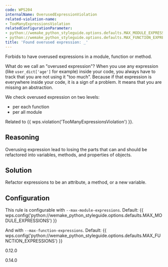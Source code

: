 ```yaml
---
code: WPS204
internalName: OverusedExpressionViolation
related-violation-name:
- TooManyExpressionsViolation
relatedConfigurationParameter:
- python://wemake_python_styleguide.options.defaults.MAX_MODULE_EXPRESSIONS
- python://wemake_python_styleguide.options.defaults.MAX_FUNCTION_EXPRESSIONS
title: 'Found overused expression: _'
---
```


Forbids to have overused expressions in a module, function or method.

What do we call an "overused expression"? When you use any expression
(like `user_dict['age']` for example) inside your code, you always have
to track that you are not using it "too much". Because if that
expression is everywhere inside your code, it is a sign of a problem. It
means that you are missing an abstraction.

We check overused expression on two levels:

  - per each function
  - per all module

Related to {{ wps.violation('TooManyExpressionsViolation') }}.

## Reasoning
Overusing expression lead to losing the parts that can and should be
refactored into variables, methods, and properties of objects.

## Solution
Refactor expressions to be an attribute, a method, or a new
variable.

## Configuration
This rule is configurable with `--max-module-expressions`. Default:
{{ wps.config('python://wemake_python_styleguide.options.defaults.MAX_MODULE_EXPRESSIONS') }}

And with `--max-function-expressions`. Default:
{{ wps.config('python://wemake_python_styleguide.options.defaults.MAX_FUNCTION_EXPRESSIONS') }}

<div class="versionadded">

0.12.0

</div>

<div class="versionchanged">

0.14.0

</div>